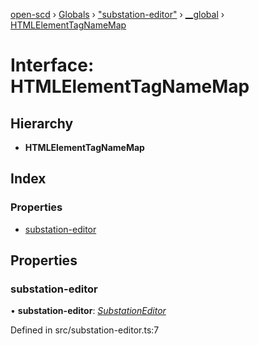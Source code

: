 [open-scd](../README.md) › [Globals](../globals.md) › ["substation-editor"](../modules/_substation_editor_.md) › [__global](../modules/_substation_editor_.__global.md) › [HTMLElementTagNameMap](_substation_editor_.__global.htmlelementtagnamemap.md)

# Interface: HTMLElementTagNameMap

## Hierarchy

* **HTMLElementTagNameMap**

## Index

### Properties

* [substation-editor](_substation_editor_.__global.htmlelementtagnamemap.md#substation-editor)

## Properties

###  substation-editor

• **substation-editor**: *[SubstationEditor](../classes/_substation_editor_.substationeditor.md)*

Defined in src/substation-editor.ts:7
